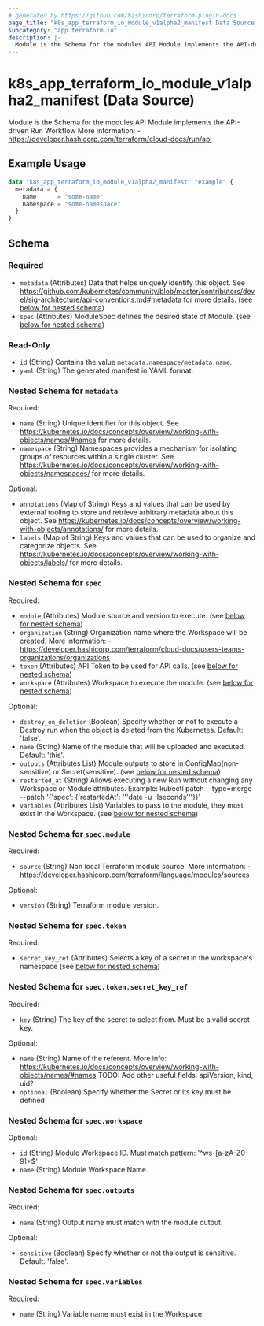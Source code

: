 ```yaml
---
# generated by https://github.com/hashicorp/terraform-plugin-docs
page_title: "k8s_app_terraform_io_module_v1alpha2_manifest Data Source - terraform-provider-k8s"
subcategory: "app.terraform.io"
description: |-
  Module is the Schema for the modules API Module implements the API-driven Run Workflow More information: - https://developer.hashicorp.com/terraform/cloud-docs/run/api
---
```


# k8s_app_terraform_io_module_v1alpha2_manifest (Data Source)

Module is the Schema for the modules API Module implements the API-driven Run Workflow More information: - https://developer.hashicorp.com/terraform/cloud-docs/run/api

## Example Usage

```terraform
data "k8s_app_terraform_io_module_v1alpha2_manifest" "example" {
  metadata = {
    name      = "some-name"
    namespace = "some-namespace"
  }
}
```

<!-- schema generated by tfplugindocs -->
## Schema

### Required

- `metadata` (Attributes) Data that helps uniquely identify this object. See https://github.com/kubernetes/community/blob/master/contributors/devel/sig-architecture/api-conventions.md#metadata for more details. (see [below for nested schema](#nestedatt--metadata))
- `spec` (Attributes) ModuleSpec defines the desired state of Module. (see [below for nested schema](#nestedatt--spec))

### Read-Only

- `id` (String) Contains the value `metadata.namespace/metadata.name`.
- `yaml` (String) The generated manifest in YAML format.

<a id="nestedatt--metadata"></a>
### Nested Schema for `metadata`

Required:

- `name` (String) Unique identifier for this object. See https://kubernetes.io/docs/concepts/overview/working-with-objects/names/#names for more details.
- `namespace` (String) Namespaces provides a mechanism for isolating groups of resources within a single cluster. See https://kubernetes.io/docs/concepts/overview/working-with-objects/namespaces/ for more details.

Optional:

- `annotations` (Map of String) Keys and values that can be used by external tooling to store and retrieve arbitrary metadata about this object. See https://kubernetes.io/docs/concepts/overview/working-with-objects/annotations/ for more details.
- `labels` (Map of String) Keys and values that can be used to organize and categorize objects. See https://kubernetes.io/docs/concepts/overview/working-with-objects/labels/ for more details.


<a id="nestedatt--spec"></a>
### Nested Schema for `spec`

Required:

- `module` (Attributes) Module source and version to execute. (see [below for nested schema](#nestedatt--spec--module))
- `organization` (String) Organization name where the Workspace will be created. More information: - https://developer.hashicorp.com/terraform/cloud-docs/users-teams-organizations/organizations
- `token` (Attributes) API Token to be used for API calls. (see [below for nested schema](#nestedatt--spec--token))
- `workspace` (Attributes) Workspace to execute the module. (see [below for nested schema](#nestedatt--spec--workspace))

Optional:

- `destroy_on_deletion` (Boolean) Specify whether or not to execute a Destroy run when the object is deleted from the Kubernetes. Default: 'false'.
- `name` (String) Name of the module that will be uploaded and executed. Default: 'this'.
- `outputs` (Attributes List) Module outputs to store in ConfigMap(non-sensitive) or Secret(sensitive). (see [below for nested schema](#nestedatt--spec--outputs))
- `restarted_at` (String) Allows executing a new Run without changing any Workspace or Module attributes. Example: kubectl patch <KIND> <NAME> --type=merge --patch '{'spec': {'restartedAt': '''date -u -Iseconds'''}}'
- `variables` (Attributes List) Variables to pass to the module, they must exist in the Workspace. (see [below for nested schema](#nestedatt--spec--variables))

<a id="nestedatt--spec--module"></a>
### Nested Schema for `spec.module`

Required:

- `source` (String) Non local Terraform module source. More information: - https://developer.hashicorp.com/terraform/language/modules/sources

Optional:

- `version` (String) Terraform module version.


<a id="nestedatt--spec--token"></a>
### Nested Schema for `spec.token`

Required:

- `secret_key_ref` (Attributes) Selects a key of a secret in the workspace's namespace (see [below for nested schema](#nestedatt--spec--token--secret_key_ref))

<a id="nestedatt--spec--token--secret_key_ref"></a>
### Nested Schema for `spec.token.secret_key_ref`

Required:

- `key` (String) The key of the secret to select from.  Must be a valid secret key.

Optional:

- `name` (String) Name of the referent. More info: https://kubernetes.io/docs/concepts/overview/working-with-objects/names/#names TODO: Add other useful fields. apiVersion, kind, uid?
- `optional` (Boolean) Specify whether the Secret or its key must be defined



<a id="nestedatt--spec--workspace"></a>
### Nested Schema for `spec.workspace`

Optional:

- `id` (String) Module Workspace ID. Must match pattern: '^ws-[a-zA-Z0-9]+$'
- `name` (String) Module Workspace Name.


<a id="nestedatt--spec--outputs"></a>
### Nested Schema for `spec.outputs`

Required:

- `name` (String) Output name must match with the module output.

Optional:

- `sensitive` (Boolean) Specify whether or not the output is sensitive. Default: 'false'.


<a id="nestedatt--spec--variables"></a>
### Nested Schema for `spec.variables`

Required:

- `name` (String) Variable name must exist in the Workspace.

